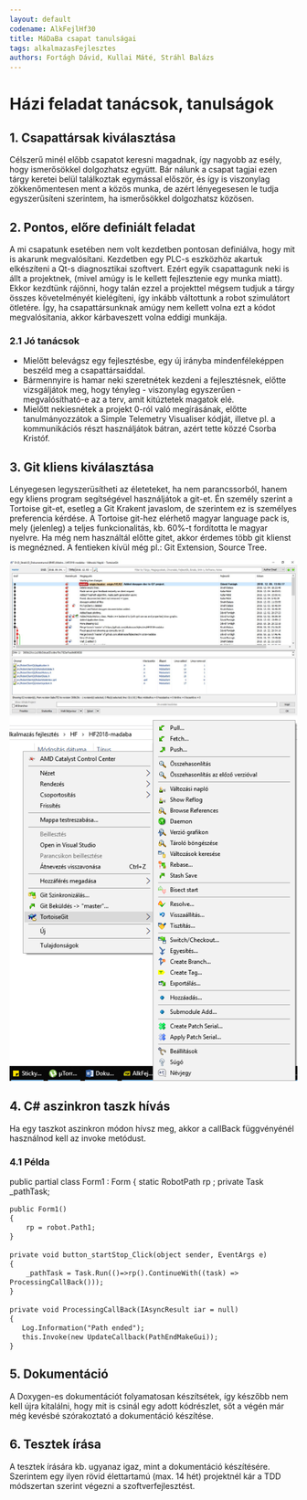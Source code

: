 ```yaml
---
layout: default
codename: AlkFejlHf30
title: MáDaBa csapat tanulságai
tags: alkalmazasFejlesztes
authors: Fortágh Dávid, Kullai Máté, Stráhl Balázs
---
```


# Házi feladat tanácsok, tanulságok

## 1. Csapattársak kiválasztása
Célszerű minél előbb csapatot keresni magadnak, így nagyobb az esély, hogy ismerősökkel dolgozhatsz együtt.
Bár nálunk a csapat tagjai ezen tárgy keretei belül találkoztak egymással először, és így is viszonylag zökkenőmentesen ment a közös munka, de azért lényegesesen le tudja egyszerűsíteni szerintem, ha ismerősökkel dolgozhatsz közösen.
 
## 2. Pontos, előre definiált feladat
A mi csapatunk esetében nem volt kezdetben pontosan definiálva, hogy mit is akarunk megvalósítani. 
Kezdetben egy PLC-s eszközhöz akartuk elkészíteni a Qt-s diagnosztikai szoftvert. Ezért egyik csapattagunk neki is állt a projektnek, (mivel amúgy is le kellett fejlesztenie egy munka miatt).
Ekkor kezdtünk rájönni, hogy talán ezzel a projekttel mégsem tudjuk a tárgy összes követelményét kielégíteni, így inkább váltottunk a robot szimulátort ötletére.
Így, ha csapattársunknak amúgy nem kellett volna ezt a kódot megvalósítania, akkor kárbaveszett volna eddigi munkája.

### 2.1 Jó tanácsok
 - Mielőtt belevágsz egy fejlesztésbe, egy új irányba mindenféleképpen beszéld meg a csapattársaiddal.
 - Bármennyire is hamar neki szeretnétek kezdeni a fejlesztésnek, előtte vizsgáljátok meg, hogy tényleg - viszonylag egyszerűen - megvalósítható-e az a terv, amit kitúztetek magatok elé.
 - Mielőtt nekiesnétek a projekt 0-ról való megírásának, előtte tanulmányozzátok a Simple Telemetry Visualiser kódját, illetve pl. a kommunikációs részt használjátok bátran, azért tette közzé Csorba Kristóf.
 
## 3. Git kliens kiválasztása
Lényegesen legyszerüsítheti az életeteket, ha nem parancssorból, hanem egy kliens program segítségével használjátok a git-et.
Én személy szerint a Tortoise git-et, esetleg a Git Krakent javaslom, de szerintem ez is személyes preferencia kérdése.
A Tortoise git-hez elérhető magyar language pack is, mely (jelenleg) a teljes funkcionalitás, kb. 60%-t fordította le magyar nyelvre.
Ha még nem használtál előtte gitet, akkor érdemes több git klienst is megnézned. A fentieken kívül még pl.: Git Extension, Source Tree.

![Tortoise git](images/tortoiseGit.JPG) 
![Tortoise git 2](images/tortoiseGit2.JPG) 

## 4. C# aszinkron taszk hívás
Ha egy taszkot aszinkron módon hívsz meg, akkor a callBack függvényénél használnod kell az invoke metódust.
### 4.1 Példa

public partial class Form1 : Form
{
	static RobotPath rp ;
	private Task _pathTask;
	
	public Form1()
	{
		rp = robot.Path1;
	}
	
	private void button_startStop_Click(object sender, EventArgs e)
    {
		_pathTask = Task.Run(()=>rp().ContinueWith((task) => ProcessingCallBack()));
	}
 
	private void ProcessingCallBack(IAsyncResult iar = null)
    {     
       Log.Information("Path ended");
       this.Invoke(new UpdateCallback(PathEndMakeGui));
    }
	
## 5. Dokumentáció
A Doxygen-es dokumentációt folyamatosan készítsétek, így készőbb nem kell újra kitalálni, hogy mit is csinál egy adott kódrészlet, sőt a végén már még kevésbé szórakoztató a dokumentáció készítése.

## 6. Tesztek írása
A tesztek írására kb. ugyanaz igaz, mint a dokumentáció készítésére. Szerintem egy ilyen rövid élettartamú (max. 14 hét) projektnél kár a TDD módszertan szerint végezni a szoftverfejlesztést.
